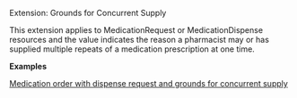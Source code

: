 Extension: Grounds for Concurrent Supply

This extension applies to MedicationRequest or MedicationDispense resources and the value indicates the reason a pharmacist
may or has supplied multiple repeats of a medication prescription at one time.

**Examples**

[Medication order with dispense request and grounds for concurrent supply](MedicationRequest-medicationrequest-example1.html)